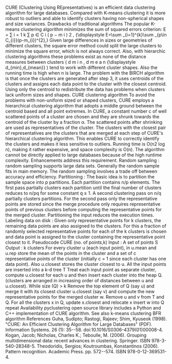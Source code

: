 CURE (Clustering Using REpresentatives) is an efficient data clustering
algorithm for large databases. Compared with K-means clustering it is
more robust to outliers and able to identify clusters having
non-spherical shapes and size variances. Drawbacks of traditional
algorithms The popular K-means clustering algorithm minimizes the sum of
squared errors criterion: E = ∑ i = 1 k ∑ p ∈ C i ( p − m i ) 2 ,
{\\displaystyle E=\\sum \_{i=1}\^{k}\\sum \_{p\\in
C\_{i}}(p-m\_{i})\^{2},} Given large differences in sizes or geometries
of different clusters, the square error method could split the large
clusters to minimize the square error, which is not always correct.
Also, with hierarchic clustering algorithms these problems exist as none
of the distance measures between clusters ( d m i n , d m e a n
{\\displaystyle d\_{min},d\_{mean}} ) tend to work with different
cluster shapes. Also the running time is high when n is large. The
problem with the BIRCH algorithm is that once the clusters are generated
after step 3, it uses centroids of the clusters and assigns each data
point to the cluster with the closest centroid. Using only the centroid
to redistribute the data has problems when clusters lack uniform sizes
and shapes. CURE clustering algorithm To avoid the problems with
non-uniform sized or shaped clusters, CURE employs a hierarchical
clustering algorithm that adopts a middle ground between the centroid
based and all point extremes. In CURE, a constant number c of well
scattered points of a cluster are chosen and they are shrunk towards the
centroid of the cluster by a fraction α. The scattered points after
shrinking are used as representatives of the cluster. The clusters with
the closest pair of representatives are the clusters that are merged at
each step of CURE\'s hierarchical clustering algorithm. This enables
CURE to correctly identify the clusters and makes it less sensitive to
outliers. Running time is O(n2 log n), making it rather expensive, and
space complexity is O(n). The algorithm cannot be directly applied to
large databases because of the high runtime complexity. Enhancements
address this requirement. Random sampling : random sampling supports
large data sets. Generally the random sample fits in main memory. The
random sampling involves a trade off between accuracy and efficiency.
Partitioning : The basic idea is to partition the sample space into p
partitions. Each partition contains n/p elements. The first pass
partially clusters each partition until the final number of clusters
reduces to n/pq for some constant q ≥ 1. A second clustering pass on n/q
partially clusters partitions. For the second pass only the
representative points are stored since the merge procedure only requires
representative points of previous clusters before computing the
representative points for the merged cluster. Partitioning the input
reduces the execution times. Labeling data on disk : Given only
representative points for k clusters, the remaining data points are also
assigned to the clusters. For this a fraction of randomly selected
representative points for each of the k clusters is chosen and data
point is assigned to the cluster containing the representative point
closest to it. Pseudocode CURE (no. of points,k) Input : A set of points
S Output : k clusters For every cluster u (each input point), in u.mean
and u.rep store the mean of the points in the cluster and a set of c
representative points of the cluster (initially c = 1 since each cluster
has one data point). Also u.closest stores the cluster closest to u. All
the input points are inserted into a k-d tree T Treat each input point
as separate cluster, compute u.closest for each u and then insert each
cluster into the heap Q. (clusters are arranged in increasing order of
distances between u and u.closest). While size (Q) \> k Remove the top
element of Q (say u) and merge it with its closest cluster u.closest
(say v) and compute the new representative points for the merged cluster
w. Remove u and v from T and Q. For all the clusters x in Q, update
x.closest and relocate x insert w into Q repeat Availability
pyclustering open source library includes a Python and C++
implementation of CURE algorithm. See also k-means clustering BFR
algorithm References Guha, Sudipto; Rastogi, Rajeev; Shim, Kyuseok
(1998). \"CURE: An Efficient Clustering Algorithm for Large Databases\"
(PDF). Information Systems. 26 (1): 35--58.
doi:10.1016/S0306-4379(01)00008-4. Kogan, Jacob; Nicholas, Charles K.;
Teboulle, M. (2006). Grouping multidimensional data: recent advances in
clustering. Springer. ISBN 978-3-540-28348-5. Theodoridis, Sergios;
Koutroumbas, Konstantinos (2006). Pattern recognition. Academic Press.
pp. 572--574. ISBN 978-0-12-369531-4.
